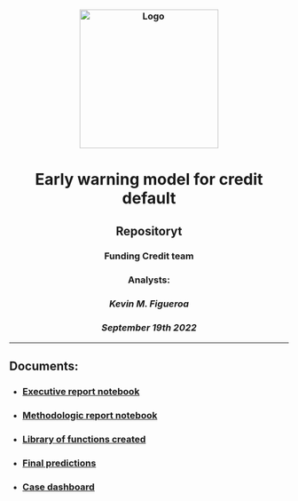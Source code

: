 <h3 align="Center">
    <img alt="Logo" title="#logo" width="250px" src="https://www.nerdwallet.com/cdn-cgi/image/quality=85/cdn/loans/edu/stride.png">
    <br>
</h3>

# <center> **Early warning model for credit default**
## <center> **Repositoryt**
### <center> **Funding Credit team**
### <center> Analysts:
### <center> *Kevin M. Figueroa*
### <center> *September 19th 2022*
________________________________________________________________________________________________________________________________________________________________________

## Documents:

- ### [Executive report notebook](https://github.com/kevinmiguel97/Credit-default-model/blob/main/Credit_default_report.ipynb)

- ### [Methodologic report notebook](https://github.com/kevinmiguel97/Credit-default-model/blob/main/Credit_default_model.ipynb)

- ### [Library of functions created](https://github.com/kevinmiguel97/Credit-default-model/blob/main/stride_functions.py)

- ### [Final predictions](https://github.com/kevinmiguel97/Credit-default-model/tree/main/predictions)

- ### [Case dashboard](https://github.com/kevinmiguel97/Credit-default-model/tree/main/predictions)
